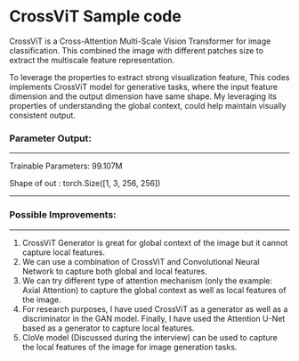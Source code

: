 # CrossViT Sample code

CrossViT is a Cross-Attention Multi-Scale Vision Transformer for image classification. This combined the image with different patches size to extract the multiscale feature representation.

To leverage the properties to extract strong visualization feature, This codes implements CrossViT model for generative tasks, where the input feature dimension and the output dimension have same shape. My leveraging its properties of understanding the global context, could help maintain visually consistent output.

### Parameter Output:

---

Trainable Parameters: 99.107M

Shape of out : torch.Size([1, 3, 256, 256])

---

### Possible Improvements:

---

1. CrossViT Generator is great for global context of the image but it cannot capture local features.
2. We can use a combination of CrossViT and Convolutional Neural Network to capture both global and local features.
3. We can try different type of attention mechanism (only the example: Axial Attention) to capture the global context as well as local features of the image.
4. For research purposes, I have used CrossViT as a generator as well as a discriminator in the GAN model. Finally, I have used the Attention U-Net based as a generator to capture local features.
5. CloVe model (Discussed during the interview) can be used to capture the local features of the image for image generation tasks.

